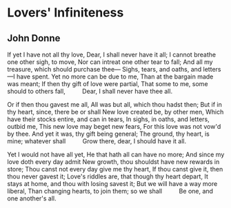 # Lovers' Infiniteness
## John Donne
If yet I have not all thy love,
Dear, I shall never have it all;
I cannot breathe one other sigh, to move,
Nor can intreat one other tear to fall;
And all my treasure, which should purchase thee—
Sighs, tears, and oaths, and letters—I have spent.
Yet no more can be due to me,
Than at the bargain made was meant;
If then thy gift of love were partial,
That some to me, some should to others fall,
         Dear, I shall never have thee all.

Or if then thou gavest me all,
All was but all, which thou hadst then;
But if in thy heart, since, there be or shall
New love created be, by other men,
Which have their stocks entire, and can in tears,
In sighs, in oaths, and letters, outbid me,
This new love may beget new fears,
For this love was not vow'd by thee.
And yet it was, thy gift being general;
The ground, thy heart, is mine; whatever shall
         Grow there, dear, I should have it all.

Yet I would not have all yet,
He that hath all can have no more;
And since my love doth every day admit
New growth, thou shouldst have new rewards in store;
Thou canst not every day give me thy heart,
If thou canst give it, then thou never gavest it;
Love's riddles are, that though thy heart depart,
It stays at home, and thou with losing savest it;
But we will have a way more liberal,
Than changing hearts, to join them; so we shall
         Be one, and one another's all.